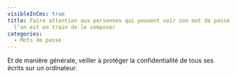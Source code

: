 ```yaml
---
visibleInCms: true
title: Faire attention aux personnes qui peuvent voir son mot de passe lorsque
  l’on est en train de le composer
categories:
  - Mots de passe
---
```

Et de manière générale, veiller à protéger la confidentialité de tous ses écrits sur un ordinateur.